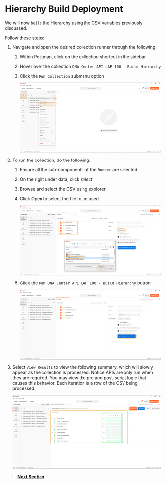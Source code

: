 # Hierarchy Build Deployment

We will now `build` the Hierarchy using the CSV variables previously discussed.

Follow these steps:

1. Navigate and open the desired collection runner through the following:

   1. Within Postman, click on the collection shortcut in the sidebar
   2. Hover over the collection `DNA Center API LAP 100 - Build Hierarchy`
   3. Click the `Run Collection` submenu option

      ![json](./images/Postman-Collection-Hierarchy.png?raw=true "Import JSON")

2. To run the collection, do the following:

   1. Ensure all the sub-components of the `Runner` are selected
   2. On the right under data, click *select* 
   3. Browse and select the CSV using explorer
   4. Click Open to select the file to be used

      ![json](./images/Postman-Collection-Hierarchy-Run-CSV.png?raw=true "Import JSON")

   5. Click  the `Run DNA Center API LAP 100 - Build Hierarchy` button

      ![json](./images/Postman-Collection-Hierarchy-Runner.png?raw=true "Import JSON")

3. Select `View Results` to view the following summary, which will slowly appear as the collection is processed. Notice APIs are only run when they are required. You may view the pre and post-script logic that causes this behavior. Each iteration is a row of the CSV being processed.

   ![json](./images/Postman-Collection-Hierarchy-Summary.png?raw=true "Import JSON")

> [**Next Section**](06-verify.md)
